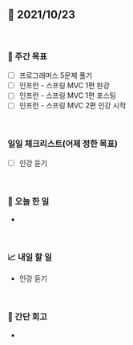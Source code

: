## 📅 2021/10/23

<br/>

### 🏹 주간 목표

- [ ] 프로그래머스 5문제 풀기
- [ ] 인프런 - 스프링 MVC 1편 완강
- [ ] 인프런 - 스프링 MVC 1편 포스팅
- [ ] 인프런 - 스프링 MVC 2편 인강 시작

<br/>

### 일일 체크리스트(어제 정한 목표)

- [ ] 인강 듣기

<br/>

### 💯 오늘 한 일

- 

<br/>

### 📈 내일 할 일

- 인강 듣기

<br/>

### 🧐 간단 회고

- 